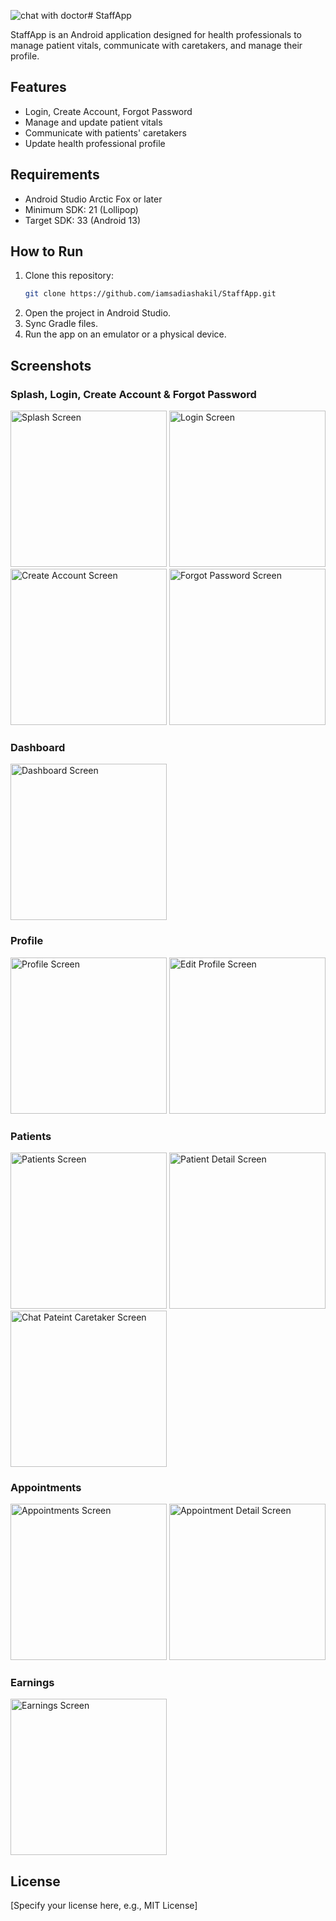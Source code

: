 ![chat with doctor](https://github.com/user-attachments/assets/450af2e7-954b-4c64-9366-f8b91151fc62)# StaffApp

StaffApp is an Android application designed for health professionals to manage patient vitals, communicate with caretakers, and manage their profile.

## Features
- Login, Create Account, Forgot Password
- Manage and update patient vitals
- Communicate with patients' caretakers
- Update health professional profile

## Requirements
- Android Studio Arctic Fox or later
- Minimum SDK: 21 (Lollipop)
- Target SDK: 33 (Android 13)

## How to Run
1. Clone this repository:
   ```bash
   git clone https://github.com/iamsadiashakil/StaffApp.git
   ```
2. Open the project in Android Studio.
3. Sync Gradle files.
4. Run the app on an emulator or a physical device.

## Screenshots
### Splash, Login, Create Account & Forgot Password
<img src="https://github.com/user-attachments/assets/a7ee634d-3619-47d9-9b28-0c6b4ba63f38" alt="Splash Screen" width="250"/>
<img src="https://github.com/user-attachments/assets/4c1fd0c9-d402-4e96-a496-4237aa47b92e" alt="Login Screen" width="250"/>
<img src="https://github.com/user-attachments/assets/3c03abea-fc00-4661-a571-a57612c22452" alt="Create Account Screen" width="250"/>
<img src="https://github.com/user-attachments/assets/ffcbd404-4374-405f-818d-d55b5e73ca8c" alt="Forgot Password Screen" width="250"/>

### Dashboard
<img src="https://github.com/user-attachments/assets/382b088d-6171-4047-b929-113c18c1c2e0" alt="Dashboard Screen" width="250"/>

### Profile
<img src="https://github.com/user-attachments/assets/da05d869-2562-49e5-aefc-53b3e75a413d" alt="Profile Screen" width="250"/>
<img src="https://github.com/user-attachments/assets/ff4870fa-c849-4d8d-a594-9c138b2e9a13" alt="Edit Profile Screen" width="250"/>

### Patients
<img src="https://github.com/user-attachments/assets/31087fa6-8b17-4c95-919e-df50e95621a3" alt="Patients Screen" width="250"/>
<img src="https://github.com/user-attachments/assets/193a3935-65ba-4180-816a-468076ca5ff7" alt="Patient Detail Screen" width="250"/>
<img src="https://github.com/user-attachments/assets/9362af87-8794-4116-919a-943a44f2477a" alt="Chat Pateint Caretaker Screen" width="250"/>

### Appointments
<img src="https://github.com/user-attachments/assets/70be3d76-7ef4-4c7f-a1ab-c8e43d086adf" alt="Appointments Screen" width="250"/>
<img src="https://github.com/user-attachments/assets/ab8ed22c-1ad9-40a6-890f-1d7a53c63939" alt="Appointment Detail Screen" width="250"/>

### Earnings
<img src="https://github.com/user-attachments/assets/230adbe8-cf44-49bd-89fc-0e8b98a252e1" alt="Earnings Screen" width="250"/>

## License
[Specify your license here, e.g., MIT License]
